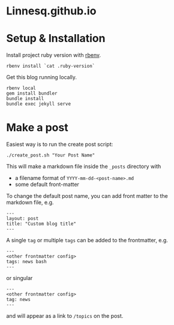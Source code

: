 Linnesq.github.io
=================

# Setup & Installation

Install project ruby version with [rbenv](https://github.com/rbenv/rbenv).

```
rbenv install `cat .ruby-version`
```

Get this blog running locally.

```
rbenv local
gem install bundler
bundle install
bundle exec jekyll serve
```

# Make a post

Easiest way is to run the create post script:

```
./create_post.sh "Your Post Name"
```

This will make a markdown file inside the `_posts` directory with

* a filename format of `YYYY-mm-dd-<post-name>.md`
* some default front-matter

To change the default post name, you can add front matter to the markdown file, e.g. 

```
---
layout: post
title: "Custom blog title"
---
```

A single `tag` or multiple `tags` can be added to the frontmatter, e.g. 

```
---
<other frontmatter config>
tags: news bash
---
```

or singular

```
---
<other frontmatter config>
tag: news
---
```

and will appear as a link to `/topics` on the post.